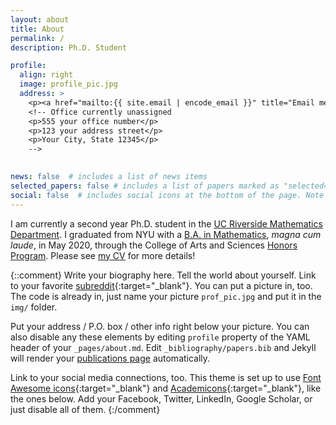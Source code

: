 ```yaml
---
layout: about
title: About
permalink: /
description: Ph.D. Student

profile:
  align: right
  image: profile_pic.jpg
  address: >
    <p><a href="mailto:{{ site.email | encode_email }}" title="Email me">Email me</a>
    <!-- Office currently unassigned
    <p>555 your office number</p>
    <p>123 your address street</p>
    <p>Your City, State 12345</p>
    -->

    
news: false  # includes a list of news items
selected_papers: false # includes a list of papers marked as "selected={true}"
social: false  # includes social icons at the bottom of the page. Note that this includes mailto
---
```


I am currently a second year Ph.D. student in the [UC Riverside Mathematics Department](https://mathdept.ucr.edu). I graduated from NYU with a [B.A. in Mathematics](https://math.nyu.edu/dynamic/undergrad/ba-cas/overview/), *magna cum laude*, in May 2020, through the College of Arts and Sciences [Honors Program](https://math.nyu.edu/dynamic/undergrad/ba-cas/majors-minors/honors-programs/). Please see [my CV](assets/pdf/cv.pdf) for more details!

{::comment}
Write your biography here. Tell the world about yourself. Link to your favorite [subreddit](http://reddit.com){:target="\_blank"}. You can put a picture in, too. The code is already in, just name your picture `prof_pic.jpg` and put it in the `img/` folder.

Put your address / P.O. box / other info right below your picture. You can also disable any these elements by editing `profile` property of the YAML header of your `_pages/about.md`. Edit `_bibliography/papers.bib` and Jekyll will render your [publications page](/al-folio/publications/) automatically.

Link to your social media connections, too. This theme is set up to use [Font Awesome icons](http://fortawesome.github.io/Font-Awesome/){:target="\_blank"} and [Academicons](https://jpswalsh.github.io/academicons/){:target="\_blank"}, like the ones below. Add your Facebook, Twitter, LinkedIn, Google Scholar, or just disable all of them.
{:/comment}

